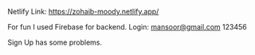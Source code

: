 Netlify Link:
https://zohaib-moody.netlify.app/

For fun I used Firebase for backend.
Login:
mansoor@gmail.com
123456

Sign Up has some problems.
